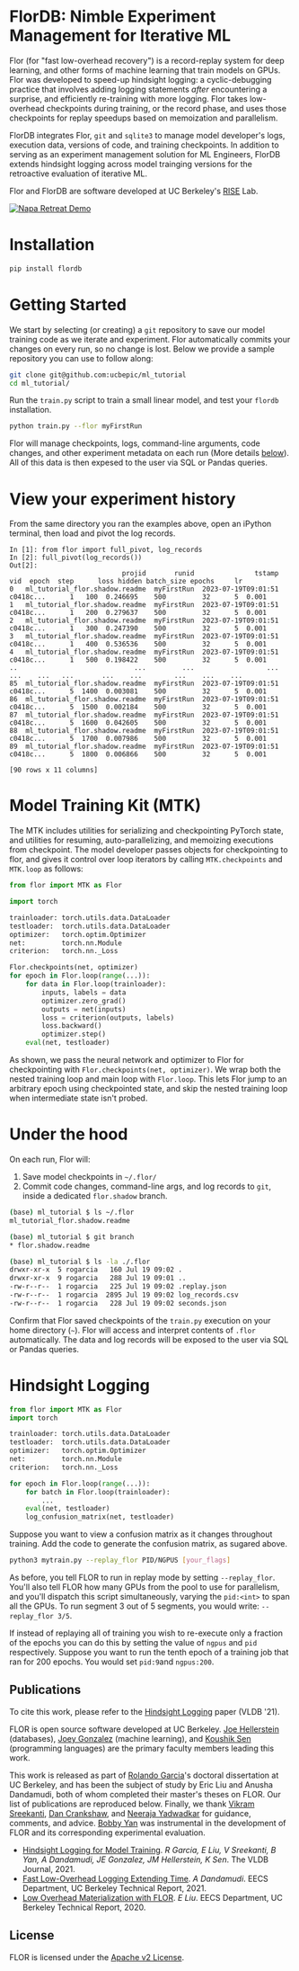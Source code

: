 FlorDB: Nimble Experiment Management for Iterative ML
================================

Flor (for "fast low-overhead recovery") is a record-replay system for deep learning, and other forms of machine learning that train models on GPUs. Flor was developed to speed-up hindsight logging: a cyclic-debugging practice that involves adding logging statements *after* encountering a surprise, and efficiently re-training with more logging. Flor takes low-overhead checkpoints during training, or the record phase, and uses those checkpoints for replay speedups based on memoization and parallelism.

FlorDB integrates Flor, `git` and `sqlite3` to manage model developer's logs, execution data, versions of code, and training checkpoints. In addition to serving as an experiment management solution for ML Engineers, FlorDB extends hindsight logging across model trainging versions for the retroactive evaluation of iterative ML.

Flor and FlorDB are software developed at UC Berkeley's [RISE](https://rise.cs.berkeley.edu/) Lab.

[![Napa Retreat Demo](https://i.ytimg.com/vi/TNSt5-i7kR4/sddefault.jpg)](https://youtu.be/TNSt5-i7kR4)

# Installation

```bash
pip install flordb
```

# Getting Started

We start by selecting (or creating) a `git` repository to save our model training code as we iterate and experiment. Flor automatically commits your changes on every run, so no change is lost. Below we provide a sample repository you can use to follow along:

```bash
git clone git@github.com:ucbepic/ml_tutorial
cd ml_tutorial/
```

Run the `train.py` script to train a small linear model, 
and test your `flordb` installation.

```bash
python train.py --flor myFirstRun
```

Flor will manage checkpoints, logs, command-line arguments, code changes, and other experiment metadata on each run (More details [below](#under-the-hood)). All of this data is then expesed to the user via SQL or Pandas queries.

# View your experiment history
From the same directory you ran the examples above, open an iPython terminal, then load and pivot the log records.

```ipython
In [1]: from flor import full_pivot, log_records
In [2]: full_pivot(log_records())
Out[2]: 
                            projid       runid               tstamp        vid  epoch  step      loss hidden batch_size epochs     lr
0   ml_tutorial_flor.shadow.readme  myFirstRun  2023-07-19T09:01:51  c0418c...      1   100  0.246695    500         32      5  0.001
1   ml_tutorial_flor.shadow.readme  myFirstRun  2023-07-19T09:01:51  c0418c...      1   200  0.279637    500         32      5  0.001
2   ml_tutorial_flor.shadow.readme  myFirstRun  2023-07-19T09:01:51  c0418c...      1   300  0.247390    500         32      5  0.001
3   ml_tutorial_flor.shadow.readme  myFirstRun  2023-07-19T09:01:51  c0418c...      1   400  0.536536    500         32      5  0.001
4   ml_tutorial_flor.shadow.readme  myFirstRun  2023-07-19T09:01:51  c0418c...      1   500  0.198422    500         32      5  0.001
..                             ...         ...                  ...        ...    ...   ...       ...    ...        ...    ...    ...
85  ml_tutorial_flor.shadow.readme  myFirstRun  2023-07-19T09:01:51  c0418c...      5  1400  0.003081    500         32      5  0.001
86  ml_tutorial_flor.shadow.readme  myFirstRun  2023-07-19T09:01:51  c0418c...      5  1500  0.002184    500         32      5  0.001
87  ml_tutorial_flor.shadow.readme  myFirstRun  2023-07-19T09:01:51  c0418c...      5  1600  0.042605    500         32      5  0.001
88  ml_tutorial_flor.shadow.readme  myFirstRun  2023-07-19T09:01:51  c0418c...      5  1700  0.007986    500         32      5  0.001
89  ml_tutorial_flor.shadow.readme  myFirstRun  2023-07-19T09:01:51  c0418c...      5  1800  0.006866    500         32      5  0.001

[90 rows x 11 columns]
```

# Model Training Kit (MTK)
The MTK includes utilities for serializing and checkpointing PyTorch state,
and utilities for resuming, auto-parallelizing, and memoizing executions from checkpoint.
The model developer passes objects for checkpointing to flor,
and gives it control over loop iterators by calling `MTK.checkpoints`
and `MTK.loop` as follows:

```python
from flor import MTK as Flor

import torch

trainloader: torch.utils.data.DataLoader
testloader:  torch.utils.data.DataLoader
optimizer:   torch.optim.Optimizer
net:         torch.nn.Module
criterion:   torch.nn._Loss

Flor.checkpoints(net, optimizer)
for epoch in Flor.loop(range(...)):
    for data in Flor.loop(trainloader):
        inputs, labels = data
        optimizer.zero_grad()
        outputs = net(inputs)
        loss = criterion(outputs, labels)
        loss.backward()
        optimizer.step()
    eval(net, testloader)
```
As shown, we pass the neural network and optimizer to Flor 
for checkpointing with `Flor.checkpoints(net, optimizer)`.
We wrap both the nested training loop and main loop with 
`Flor.loop`. This lets Flor jump to an arbitrary epoch
using checkpointed state, 
and skip the nested training loop when intermediate
state isn't probed.

# Under the hood
On each run, Flor will:
1. Save model checkpoints in `~/.flor/`
1. Commit code changes, command-line args, and log records to `git`, inside a dedicated `flor.shadow` branch.


```bash
(base) ml_tutorial $ ls ~/.flor 
ml_tutorial_flor.shadow.readme

(base) ml_tutorial $ git branch   
* flor.shadow.readme

(base) ml_tutorial $ ls -la ./.flor   
drwxr-xr-x  5 rogarcia   160 Jul 19 09:02 .
drwxr-xr-x  9 rogarcia   288 Jul 19 09:01 ..
-rw-r--r--  1 rogarcia   225 Jul 19 09:02 .replay.json
-rw-r--r--  1 rogarcia  2895 Jul 19 09:02 log_records.csv
-rw-r--r--  1 rogarcia   228 Jul 19 09:02 seconds.json
```
Confirm that Flor saved checkpoints of the `train.py` execution on your home directory (`~`).
Flor will access and interpret contents of `.flor` automatically. The data and log records will be exposed to the user via SQL or Pandas queries.

# Hindsight Logging

```python
from flor import MTK as Flor
import torch

trainloader: torch.utils.data.DataLoader
testloader:  torch.utils.data.DataLoader
optimizer:   torch.optim.Optimizer
net:         torch.nn.Module
criterion:   torch.nn._Loss

for epoch in Flor.loop(range(...)):
    for batch in Flor.loop(trainloader):
        ...
    eval(net, testloader)
    log_confusion_matrix(net, testloader)
```

Suppose you want to view a confusion matrix as it changes
throughout training.
Add the code to generate the confusion matrix, as sugared above.

```bash
python3 mytrain.py --replay_flor PID/NGPUS [your_flags]
```

As before, you tell FLOR to run in replay mode by setting ``--replay_flor``.
You'll also tell FLOR how many GPUs from the pool to use for parallelism,
and you'll dispatch this script simultaneously, varying the ``pid:<int>``
to span all the GPUs. To run segment 3 out of 5 segments, you would write: ``--replay_flor 3/5``.

If instead of replaying all of training you wish to re-execute only a fraction of the epochs
you can do this by setting the value of ``ngpus`` and ``pid`` respectively.
Suppose you want to run the tenth epoch of a training job that ran for 200 epochs. You would set
``pid:9``and ``ngpus:200``.

## Publications

To cite this work, please refer to the [Hindsight Logging](http://www.vldb.org/pvldb/vol14/p682-garcia.pdf) paper (VLDB '21).

FLOR is open source software developed at UC Berkeley. 
[Joe Hellerstein](https://dsf.berkeley.edu/jmh/) (databases), [Joey Gonzalez](http://people.eecs.berkeley.edu/~jegonzal/) (machine learning), and [Koushik Sen](https://people.eecs.berkeley.edu/~ksen) (programming languages) 
are the primary faculty members leading this work.

This work is released as part of [Rolando Garcia](https://rlnsanz.github.io/)'s doctoral dissertation at UC Berkeley,
and has been the subject of study by Eric Liu and Anusha Dandamudi, 
both of whom completed their master's theses on FLOR.
Our list of publications are reproduced below.
Finally, we thank [Vikram Sreekanti](https://www.vikrams.io/), [Dan Crankshaw](https://dancrankshaw.com/), and [Neeraja Yadwadkar](https://cs.stanford.edu/~neeraja/) for guidance, comments, and advice.
[Bobby Yan](https://bobbyy.org/) was instrumental in the development of FLOR and its corresponding experimental evaluation.

* [Hindsight Logging for Model Training](http://www.vldb.org/pvldb/vol14/p682-garcia.pdf). _R Garcia, E Liu, V Sreekanti, B Yan, A Dandamudi, JE Gonzalez, JM Hellerstein, K Sen_. The VLDB Journal, 2021.
* [Fast Low-Overhead Logging Extending Time](https://www2.eecs.berkeley.edu/Pubs/TechRpts/2021/EECS-2021-117.html). _A Dandamudi_. EECS Department, UC Berkeley Technical Report, 2021.
* [Low Overhead Materialization with FLOR](https://www2.eecs.berkeley.edu/Pubs/TechRpts/2020/EECS-2020-79.html). _E Liu_. EECS Department, UC Berkeley Technical Report, 2020. 


## License
FLOR is licensed under the [Apache v2 License](https://www.apache.org/licenses/LICENSE-2.0).
